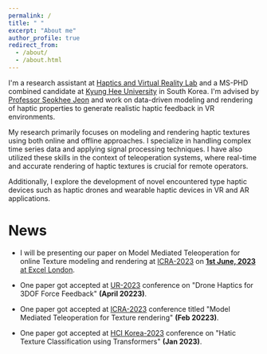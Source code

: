 ```yaml
---
permalink: /
title: " "
excerpt: "About me"
author_profile: true
redirect_from: 
  - /about/
  - /about.html
---
```


I'm a research assistant at [Haptics and Virtual Reality Lab](http://haptics.khu.ac.kr/) and a MS-PHD combined candidate at [Kyung Hee University](https://www.khu.ac.kr/eng/main/index.do) in South Korea. I'm advised by [Professor Seokhee Jeon](http://haptics.khu.ac.kr/jeon/) and work on data-driven modeling and rendering of haptic properties to generate realistic haptic feedback in VR environments. 

My research primarily focuses on modeling and rendering haptic textures using both online and offline approaches. I specialize in handling complex time series data and applying signal processing techniques. I have also utilized these skills in the context of teleoperation systems, where real-time and accurate rendering of haptic textures is crucial for remote operators.

Additionally, I explore the development of novel encountered type haptic devices such as haptic drones and wearable haptic devices in VR and AR applications.




News 
======
- I will be presenting our paper on Model Mediated Teleoperation for online Texture modeling and rendering at [ICRA-2023](https://www.icra2023.org/) on [**1st June, 2023** at Excel London](https://www.icra2023.org/programme-1fc3).

- One paper got accepted at [UR-2023](https://2023.ubiquitousrobots.org/) conference on "Drone Haptics for 3DOF Force Feedback"  **(April 20223)**.

- One paper got accepted at [ICRA-2023](https://www.icra2023.org/) conference titled "Model Mediated Teleoperation for Texture rendering" **(Feb 20223)**.

- One paper got accepted at [HCI Korea-2023](https://hcikorea.org/) conference on "Hatic Texture Classification using Transformers" **(Jan 2023)**.


